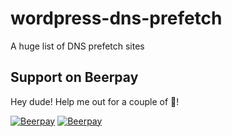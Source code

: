 # wordpress-dns-prefetch
A huge list of DNS prefetch sites

## Support on Beerpay
Hey dude! Help me out for a couple of :beers:!

[![Beerpay](https://beerpay.io/techygeekshome/wordpress-dns-prefetch/badge.svg?style=beer-square)](https://beerpay.io/techygeekshome/wordpress-dns-prefetch)  [![Beerpay](https://beerpay.io/techygeekshome/wordpress-dns-prefetch/make-wish.svg?style=flat-square)](https://beerpay.io/techygeekshome/wordpress-dns-prefetch?focus=wish)